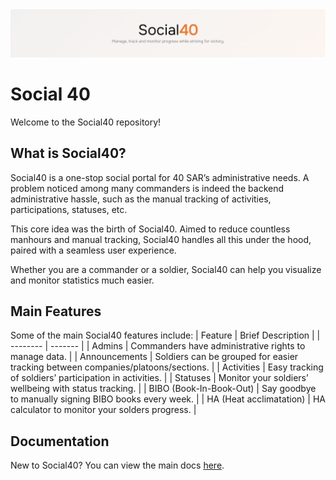 <img src="./public/images/banner.png" alt="Social40 Banner" />

# Social 40
Welcome to the Social40 repository!

## What is Social40?
Social40 is a one-stop social portal for 40 SAR’s administrative needs. A problem noticed among many commanders is indeed the backend administrative hassle, such as the manual tracking of activities, participations, statuses, etc.

This core idea was the birth of Social40. Aimed to reduce countless manhours and manual tracking, Social40 handles all this under the hood, paired with a seamless user experience.

Whether you are a commander or a soldier, Social40 can help you visualize and monitor statistics much easier.

## Main Features
Some of the main Social40 features include:
| Feature    | Brief Description |
| -------- | ------- |
| Admins  |  Commanders have administrative rights to manage data.  |
| Announcements | Soldiers can be grouped for easier tracking between companies/platoons/sections.     |
| Activities    | Easy tracking of soldiers’ participation in activities.     |
| Statuses    |  Monitor your soldiers’ wellbeing with status tracking.   |
| BIBO (Book-In-Book-Out)    | Say goodbye to manually signing BIBO books every week.    |
| HA (Heat acclimatation)    | HA calculator to monitor your solders progress.    |

## Documentation
New to Social40? You can view the main docs [here](https://social40.notion.site/Social40-Documentation-7657d91a8aaf406a85d29c349b1f3c17).
